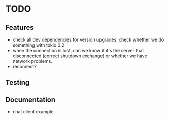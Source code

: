 # TODO

## Features
- check all dev dependencies for version upgrades, check whether we do something with tokio 0.2
- when the connection is lost, can we know if it's the server that disconnected (correct shutdown exchange)
  or whether we have network problems.
- reconnect?

## Testing

## Documentation
- chat client example


